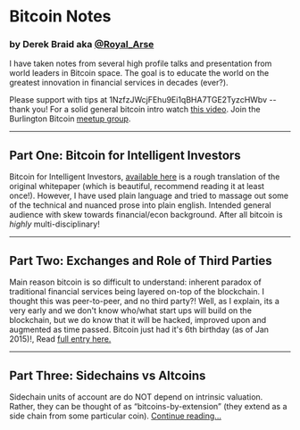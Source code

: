 # Bitcoin Notes
### by Derek Braid aka [@Royal_Arse][1]

I have taken notes from several high profile talks and presentation from world leaders in Bitcoin space.  The goal is to educate the world on the greatest innovation in financial services in decades (ever?).

Please support with tips at 1NzfzJWcjFEhu9Ei1qBHA7TGE2TyzcHWbv -- thank you!  For a solid general bitcoin intro watch [this video][4].  Join the Burlington Bitcoin [meetup group][6].

-----------------
Part One: Bitcoin for Intelligent Investors
-----------------

Bitcoin for Intelligent Investors, [available here][2]  is a rough translation of the original whitepaper (which is beautiful, recommend reading it at least once!).  However, I have used plain language and tried to massage out some of the technical and nuanced prose into plain english. Intended general audience with skew towards financial/econ background.  After all bitcoin is *highly* multi-disciplinary!

-----------------
Part Two: Exchanges and Role of Third Parties
-----------------

Main reason bitcoin is so difficult to understand: inherent paradox of traditional financial services being layered on-top of the blockchain.  I thought this was peer-to-peer, and no third party?! Well, as I explain, its a very early and we don't know who/what start ups will build on the blockchain, but we do know that it will be hacked, improved upon and augmented as time passed.  Bitcoin just had it's 6th birthday (as of Jan 2015)!, Read [full entry here.][3]

-----------------
Part Three: Sidechains vs Altcoins 
-----------------

Sidechain units of account are do NOT depend on intrinsic valuation.  Rather, they can be thought of as “bitcoins-by-extension” (they extend as a side chain from some particular coin).  [Continue reading...][5]  



[1]: https://twitter.com/Royal_Arse
[2]: https://github.com/DeBraid/bitcoin-notes/blob/master/btc-for-intelligent-investors.md
[3]: https://github.com/DeBraid/bitcoin-notes/blob/master/bitcoin-exchanges.md
[4]: https://www.youtube.com/watch?v=l9jOJk30eQs
[5]: https://github.com/DeBraid/bitcoin-notes/blob/master/sidechains.md
[6]: http://www.meetup.com/Burlington-Bitcoin/